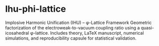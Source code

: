 # Ihu-phi-lattice
Implosive Harmonic Unification (IHU) – φ-Lattice Framework Geometric factorization of the electroweak-to-vacuum coupling ratio using a quasi-icosahedral φ-lattice. Includes theory, LaTeX manuscript, numerical simulations, and reproducibility capsule for statistical validation.
